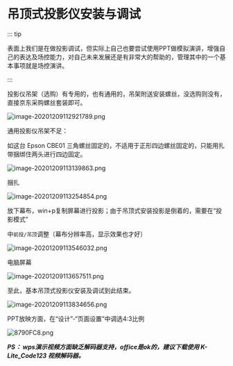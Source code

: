 # 吊顶式投影仪安装与调试

::: tip

表面上我们是在做投影调试，但实际上自己也要尝试使用PPT做模拟演讲，增强自己的表达及场控能力，对自己未来发展还是有非常大的帮助的，管理其中的一个基本事项就是场控演讲。

:::

投影仪吊架（选购）有专用的，也有通用的，吊架附送安装螺丝，没选购则没有，直接京东采购螺丝套装即可。

![image-20201209112921789.png](https://i.loli.net/2020/12/09/FVR93lZxALy4UOK.png)

通用投影仪吊架不足：

如这台 Epson CBE01 三角螺丝固定的，不适用于正形四边螺丝固定的，只能用扎带捆绑住两头进行四边固定。

![image-20201209113139863.png](https://i.loli.net/2020/12/09/ouKv8tdXRMx7B1k.png)

捆扎

![image-20201209113254854.png](https://i.loli.net/2020/12/09/K5JVm4YACegGM3x.png)

放下幕布，win+p复制屏幕进行投影；由于吊顶式安装投影是倒着的，需要在“投影模式”

中`前投/吊顶`调整（幕布分辨率高，显示效果也才好）

![image-20201209113546032.png](https://i.loli.net/2020/12/09/ywY3Ns5fJmtH9AX.png)

电脑屏幕

![image-20201209113657511.png](https://i.loli.net/2020/12/09/NXbiHTVUcPhpvnC.png)

至此，基本吊顶式投影仪安装及调试到此结束。

![image-20201209113834656.png](https://i.loli.net/2020/12/09/tqIhONGnXg5VFpC.png)

PPT放映方面，在“设计”-“页面设置”中调选4:3比例

![8790FC8.png](https://i.loli.net/2021/02/03/ukJoWgpY2y15IQl.png)

***PS： wps演示视频方面缺乏解码器支持，office是ok的，建议下载使用 K-Lite_Code123 视频解码器。***

